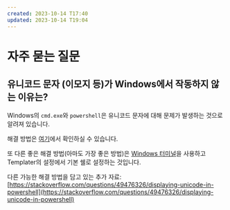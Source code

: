 ```yaml
---
created: 2023-10-14 T17:40
updated: 2023-10-14 T19:04
---
```

# 자주 묻는 질문

## 유니코드 문자 (이모지 등)가 Windows에서 작동하지 않는 이유는?

Windows의 `cmd.exe`와 `powershell`은 유니코드 문자에 대해 문제가 발생하는 것으로 알려져 있습니다.

해결 방법은 [여기](https://github.com/SilentVoid13/Templater/issues/15#issuecomment-824067020)에서 확인하실 수 있습니다.

또 다른 좋은 해결 방법(아마도 가장 좋은 방법)은 [Windows 터미널](https://www.microsoft.com/en-us/p/windows-terminal/9n0dx20hk701)을 사용하고 Templater의 설정에서 기본 쉘로 설정하는 것입니다.

다른 가능한 해결 방법을 담고 있는 추가 자료: [https://stackoverflow.com/questions/49476326/displaying-unicode-in-powershell](https://stackoverflow.com/questions/49476326/displaying-unicode-in-powershell)